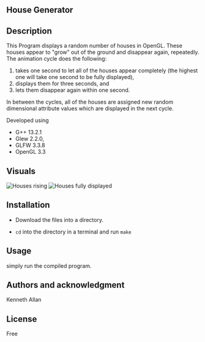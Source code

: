 ## House Generator

## Description


This Program displays a random number of houses in OpenGL.
These houses appear to "grow" out of the ground and disappear again, repeatedly.
The animation cycle does the following:

1. takes one second to let all of the houses appear completely (the highest one will take one second to be fully displayed),
2. displays them for three seconds, and 
3. lets them disappear again within one second.

In between the cycles, all of the houses are assigned new random dimensional attribute values which are displayed in the next cycle.

Developed using 
- G++ 13.2.1
- Glew 2.2.0,
- GLFW 3.3.8
- OpenGL 3.3

## Visuals
![Houses rising](https://i.ibb.co/JtPTZm4/2023-11-06-162948-1920x1080-scrot.png)
![Houses fully displayed](https://i.ibb.co/HtvDhZs/2023-11-06-162949-1920x1080-scrot.png)


## Installation
- Download the files into a directory.

- `cd` into the directory in a terminal and run `make`

## Usage
simply run the compiled program.

## Authors and acknowledgment
Kenneth Allan

## License
Free
